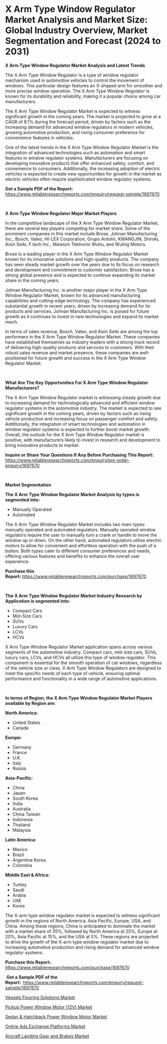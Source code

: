 <p><h1>X Arm Type Window Regulator Market Analysis and Market Size: Global Industry Overview, Market Segmentation and Forecast (2024 to 2031)</h1></p><p><strong>X Arm Type Window Regulator Market Analysis and Latest Trends</strong></p>
<p><p>The X Arm Type Window Regulator is a type of window regulator mechanism used in automotive vehicles to control the movement of windows. This particular design features an X-shaped arm for smoother and more precise window operation. The X Arm Type Window Regulator is known for its durability and reliability, making it a popular choice among car manufacturers.</p><p>The X Arm Type Window Regulator Market is expected to witness significant growth in the coming years. The market is projected to grow at a CAGR of 8.1% during the forecast period, driven by factors such as the increasing demand for advanced window regulators in modern vehicles, growing automotive production, and rising consumer preference for convenience features in vehicles.</p><p>One of the latest trends in the X Arm Type Window Regulator Market is the integration of advanced technologies such as automation and smart features in window regulator systems. Manufacturers are focusing on developing innovative products that offer enhanced safety, comfort, and convenience to consumers. Additionally, the increasing adoption of electric vehicles is expected to create new opportunities for growth in the market as electric vehicles often require sophisticated window regulator systems.</p></p>
<p><strong>Get a Sample PDF of the Report:&nbsp;</strong> <a href="https://www.reliableresearchreports.com/enquiry/request-sample/1697670">https://www.reliableresearchreports.com/enquiry/request-sample/1697670</a></p>
<p>&nbsp;</p>
<p><strong>X Arm Type Window Regulator Major Market Players</strong></p>
<p><p>In the competitive landscape of the X Arm Type Window Regulator Market, there are several key players competing for market share. Some of the prominent companies in this market include Brose, Johnan Manufacturing Inc., Bosch, Valeo, HI-LEX Corporation, Grupo Antolin, KWANGJIN, Shiroki, Aisin Seiki, F.tech Inc., Mawson Tektronix Wuhu, and Wuling Motors.</p><p>Brose is a leading player in the X Arm Type Window Regulator Market known for its innovative solutions and high-quality products. The company has seen steady market growth over the years due to its focus on research and development and commitment to customer satisfaction. Brose has a strong global presence and is expected to continue expanding its market share in the coming years.</p><p>Johnan Manufacturing Inc. is another major player in the X Arm Type Window Regulator Market, known for its advanced manufacturing capabilities and cutting-edge technology. The company has experienced substantial growth in recent years, driven by increasing demand for its products and services. Johnan Manufacturing Inc. is poised for future growth as it continues to invest in new technologies and expand its market reach.</p><p>In terms of sales revenue, Bosch, Valeo, and Aisin Seiki are among the top performers in the X Arm Type Window Regulator Market. These companies have established themselves as industry leaders with a strong track record of delivering high-quality products and services to customers. With their robust sales revenue and market presence, these companies are well-positioned for future growth and success in the X Arm Type Window Regulator Market.</p></p>
<p>&nbsp;</p>
<p><strong>What Are The Key Opportunities For X Arm Type Window Regulator Manufacturers?</strong></p>
<p><p>The X Arm Type Window Regulator market is witnessing steady growth due to increasing demand for technologically advanced and efficient window regulator systems in the automotive industry. The market is expected to see significant growth in the coming years, driven by factors such as rising vehicle production and increasing focus on passenger comfort and safety. Additionally, the integration of smart technologies and automation in window regulator systems is expected to further boost market growth. Overall, the outlook for the X Arm Type Window Regulator market is positive, with manufacturers likely to invest in research and development to bring innovative products to market.</p></p>
<p><strong>Inquire or Share Your Questions If Any Before Purchasing This Report:</strong> <a href="https://www.reliableresearchreports.com/enquiry/pre-order-enquiry/1697670">https://www.reliableresearchreports.com/enquiry/pre-order-enquiry/1697670</a></p>
<p>&nbsp;</p>
<p><strong>Market Segmentation</strong></p>
<p><strong>The X Arm Type Window Regulator Market Analysis by types is segmented into:</strong></p>
<p><ul><li>Manually Operated</li><li>Automated</li></ul></p>
<p><p>The X Arm Type Window Regulator Market includes two main types: manually operated and automated regulators. Manually operated window regulators require the user to manually turn a crank or handle to move the window up or down. On the other hand, automated regulators utilize electric motors to allow for convenient and effortless operation with the push of a button. Both types cater to different consumer preferences and needs, offering various features and benefits to enhance the overall user experience.</p></p>
<p><strong>Purchase this Report:&nbsp;</strong><a href="https://www.reliableresearchreports.com/purchase/1697670">https://www.reliableresearchreports.com/purchase/1697670</a></p>
<p>&nbsp;</p>
<p><strong>The X Arm Type Window Regulator Market Industry Research by Application is segmented into:</strong></p>
<p><ul><li>Compact Cars</li><li>Mid-Size Cars</li><li>SUVs</li><li>Luxury Cars</li><li>LCVs</li><li>HCVs</li></ul></p>
<p><p>X Arm Type Window Regulator Market application spans across various segments of the automotive industry. Compact cars, mid-size cars, SUVs, luxury cars, LCVs, and HCVs all utilize this type of window regulator. This component is essential for the smooth operation of car windows, regardless of the vehicle size or class. X Arm Type Window Regulators are designed to meet the specific needs of each type of vehicle, ensuring optimal performance and functionality in a wide range of automotive applications.</p></p>
<p>&nbsp;</p>
<p><strong>In terms of Region, the X Arm Type Window Regulator Market Players available by Region are:</strong></p>
<p>
    <p> <strong> North America: </strong>
        <ul>
            <li>United States</li>
            <li>Canada</li>
        </ul>
        </p> 
    <p> <strong> Europe: </strong>
        <ul>
            <li>Germany</li>
            <li>France</li>
            <li>U.K.</li>
            <li>Italy</li>
            <li>Russia</li>
        </ul>
        </p> 
    <p> <strong> Asia-Pacific: </strong>
        <ul>
            <li>China</li>
            <li>Japan</li>
            <li>South Korea</li>
            <li>India</li>
            <li>Australia</li>
            <li>China Taiwan</li>
            <li>Indonesia</li>
            <li>Thailand</li>
            <li>Malaysia</li>
        </ul>
        </p> 
    <p> <strong> Latin America: </strong>
        <ul>
            <li>Mexico</li>
            <li>Brazil</li>
            <li>Argentina Korea</li>
            <li>Colombia</li>
        </ul>
        </p> 
    <p> <strong> Middle East & Africa: </strong>
        <ul>
            <li>Turkey</li>
            <li>Saudi</li>
            <li>Arabia</li>
            <li>UAE</li>
            <li>Korea</li>
        </ul>
    </p>
    </p>
<p><p>The X-arm type window regulator market is expected to witness significant growth in the regions of North America, Asia Pacific, Europe, USA, and China. Among these regions, China is anticipated to dominate the market with a market share of 35%, followed by North America at 25%, Europe at 20%, Asia Pacific at 15%, and the USA at 5%. These regions are projected to drive the growth of the X-arm type window regulator market due to increasing automotive production and rising demand for advanced window regulator systems.</p></p>
<p><strong>Purchase this Report: </strong><a href="https://www.reliableresearchreports.com/purchase/1697670">https://www.reliableresearchreports.com/purchase/1697670</a></p>
<p>&nbsp;<strong>Get a Sample PDF of the Report:&nbsp;&nbsp;</strong><a href="https://www.reliableresearchreports.com/enquiry/request-sample/1697670">https://www.reliableresearchreports.com/enquiry/request-sample/1697670</a></p>
<p><strong></strong></p>
<p><p><a href="https://medium.com/@akeembayer2019/decoding-vessels-flooring-solutions-market-metrics-market-share-trends-and-growth-patterns-dbf2543d7f7e">Vessels Flooring Solutions Market</a></p><p><a href="https://github.com/josesg55/Market-Research-Report-List-1/blob/main/pickup-power-window-motor-12v-market.md">Pickup Power Window Motor (12V) Market</a></p><p><a href="https://github.com/mancsybtousav/Market-Research-Report-List-1/blob/main/sedan-hatchback-power-window-motor-market.md">Sedan & Hatchback Power Window Motor Market</a></p><p><a href="https://medium.com/@akeembayer2019/online-ads-exchange-platforms-market-analysis-its-cagr-market-segmentation-and-global-industry-355e449a4d42">Online Ads Exchange Platforms Market</a></p><p><a href="https://medium.com/@akeembayer2019/aircraft-landing-gear-and-brakes-market-exploring-market-share-market-trends-and-future-growth-3abafad524c6">Aircraft Landing Gear and Brakes Market</a></p></p>